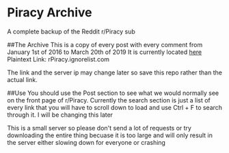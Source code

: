 # Piracy Archive
A complete backup of the Reddit r/Piracy sub

##The Archive 
This is a copy of every post with every comment from January 1st of 2016 to March 20th of 2019
It is currently located [here](rPiracy.ignorelist.com)
Plaintext Link: rPiracy.ignorelist.com

The link and the server ip may change later so save this repo rather than the actual link.

##Use
You should use the Post section to see what we would normally see on the front page of r/Piracy. Currently the search section is just a list of every link that you will have to scroll down to load and use Ctrl + F to search through it. I will be changing this later

This is a small server so please don't send a lot of requests or try downloading the entire thing becuase it is too large and will only result in the server either slowing down for everyone or crashing
